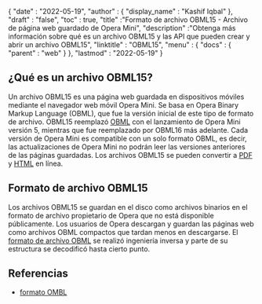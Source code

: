 {
  "date" : "2022-05-19",
  "author" : {
    "display_name" : "Kashif Iqbal"
},
  "draft" : "false",
  "toc" : true,
  "title" :"Formato de archivo OBML15 - Archivo de página web guardado de Opera Mini",
  "description" :"Obtenga más información sobre qué es un archivo OBML15 y las API que pueden crear y abrir un archivo OBML15",
  "linktitle" : "OBML15",
  "menu" : {
    "docs" : {
      "parent" : "web"
}
},
  "lastmod" : "2022-05-19"
}

## ¿Qué es un archivo OBML15?

Un archivo OBML15 es una página web guardada en dispositivos móviles mediante el navegador web móvil Opera Mini. Se basa en Opera Binary Markup Language (OBML), que fue la versión inicial de este tipo de formato de archivo. OBML15 reemplazó [OBML](/es/web/obml/) con el lanzamiento de Opera Mini versión 5, mientras que fue reemplazado por OBML16 más adelante. Cada versión de Opera Mini es compatible con un solo formato OBML, es decir, las actualizaciones de Opera Mini no podrán leer las versiones anteriores de las páginas guardadas. Los archivos OBML15 se pueden convertir a [PDF](/es/pdf/) y [HTML](/es/web/html/) en línea.

## Formato de archivo OBML15

Los archivos OBML15 se guardan en el disco como archivos binarios en el formato de archivo propietario de Opera que no está disponible públicamente. Los usuarios de Opera descargan y guardan las páginas web como archivos OBML compactos que tardan menos en descargarse. El [formato de archivo OBML](https://github.com/grawity/obml-parser/blob/master/obml.md) se realizó ingeniería inversa y parte de su estructura se decodificó hasta cierto punto.

## Referencias

* [formato OMBL](https://github.com/grawity/obml-parser/blob/master/obml.md)

